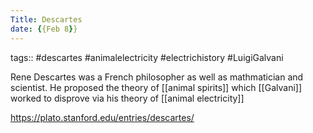 ```yaml
---
Title: Descartes
date: {{Feb 8}}
---
```

tags:: #descartes #animalelectricity #electrichistory #LuigiGalvani 

Rene Descartes was a French philosopher as well as mathmatician and scientist. He proposed the theory of [[animal spirits]] which [[Galvani]] worked to disprove via his theory of [[animal electricity]]

https://plato.stanford.edu/entries/descartes/